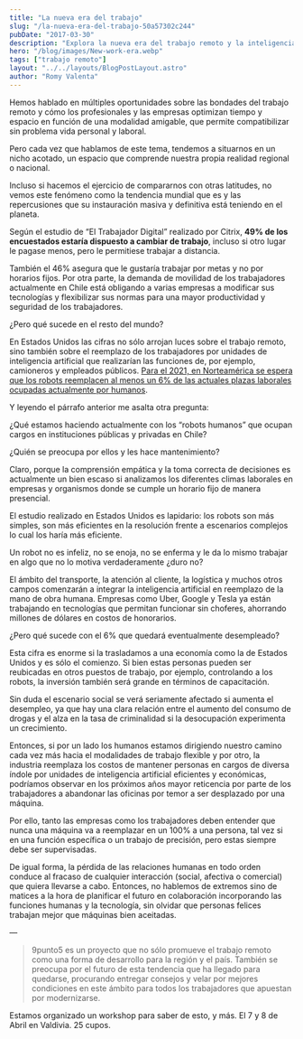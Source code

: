 ```yaml
---
title: "La nueva era del trabajo"
slug: "/la-nueva-era-del-trabajo-50a57302c244"
pubDate: "2017-03-30"
description: "Explora la nueva era del trabajo remoto y la inteligencia artificial. Descubre cómo está transformando el empleo y las repercusiones globales en nuestra última publicación"
hero: "/blog/images/New-work-era.webp"
tags: ["trabajo remoto"]
layout: "../../layouts/BlogPostLayout.astro"
author: "Romy Valenta"
---
```


Hemos hablado en múltiples oportunidades sobre las bondades del trabajo remoto y cómo los profesionales y las empresas optimizan tiempo y espacio en función de una modalidad amigable, que permite compatibilizar sin problema vida personal y laboral.

Pero cada vez que hablamos de este tema, tendemos a situarnos en un nicho acotado, un espacio que comprende nuestra propia realidad regional o nacional.

Incluso si hacemos el ejercicio de compararnos con otras latitudes, no vemos este fenómeno como la tendencia mundial que es y las repercusiones que su instauración masiva y definitiva está teniendo en el planeta.

Según el estudio de “El Trabajador Digital” realizado por Citrix, **49% de los encuestados estaría dispuesto a cambiar de trabajo**, incluso si otro lugar le pagase menos, pero le permitiese trabajar a distancia.

También el 46% asegura que le gustaría trabajar por metas y no por horarios fijos. Por otra parte, la demanda de movilidad de los trabajadores actualmente en Chile está obligando a varias empresas a modificar sus tecnologías y flexibilizar sus normas para una mayor productividad y seguridad de los trabajadores.

¿Pero qué sucede en el resto del mundo?

En Estados Unidos las cifras no sólo arrojan luces sobre el trabajo remoto, sino también sobre el reemplazo de los trabajadores por unidades de inteligencia artificial que realizarían las funciones de, por ejemplo, camioneros y empleados públicos. [Para el 2021, en Norteamérica se espera que los robots reemplacen al menos un 6% de las actuales plazas laborales ocupadas actualmente por humanos](https://blog.9punto5.cl/la-nueva-era-del-trabajo-50a57302c244).

Y leyendo el párrafo anterior me asalta otra pregunta:

¿Qué estamos haciendo actualmente con los “robots humanos” que ocupan cargos en instituciones públicas y privadas en Chile?

¿Quién se preocupa por ellos y les hace mantenimiento?

Claro, porque la comprensión empática y la toma correcta de decisiones es actualmente un bien escaso si analizamos los diferentes climas laborales en empresas y organismos donde se cumple un horario fijo de manera presencial.

El estudio realizado en Estados Unidos es lapidario: los robots son más simples, son más eficientes en la resolución frente a escenarios complejos lo cual los haría más eficiente.

Un robot no es infeliz, no se enoja, no se enferma y le da lo mismo trabajar en algo que no lo motiva verdaderamente ¿duro no?

El ámbito del transporte, la atención al cliente, la logística y muchos otros campos comenzarán a integrar la inteligencia artificial en reemplazo de la mano de obra humana. Empresas como Uber, Google y Tesla ya están trabajando en tecnologías que permitan funcionar sin choferes, ahorrando millones de dólares en costos de honorarios.

¿Pero qué sucede con el 6% que quedará eventualmente desempleado?

Esta cifra es enorme si la trasladamos a una economía como la de Estados Unidos y es sólo el comienzo. Si bien estas personas pueden ser reubicadas en otros puestos de trabajo, por ejemplo, controlando a los robots, la inversión también será grande en términos de capacitación.

Sin duda el escenario social se verá seriamente afectado si aumenta el desempleo, ya que hay una clara relación entre el aumento del consumo de drogas y el alza en la tasa de criminalidad si la desocupación experimenta un crecimiento.

Entonces, si por un lado los humanos estamos dirigiendo nuestro camino cada vez más hacia el modalidades de trabajo flexible y por otro, la industria reemplaza los costos de mantener personas en cargos de diversa índole por unidades de inteligencia artificial eficientes y económicas, podríamos observar en los próximos años mayor reticencia por parte de los trabajadores a abandonar las oficinas por temor a ser desplazado por una máquina.

Por ello, tanto las empresas como los trabajadores deben entender que nunca una máquina va a reemplazar en un 100% a una persona, tal vez si en una función específica o un trabajo de precisión, pero estas siempre debe ser supervisadas.

De igual forma, la pérdida de las relaciones humanas en todo orden conduce al fracaso de cualquier interacción (social, afectiva o comercial) que quiera llevarse a cabo. Entonces, no hablemos de extremos sino de matices a la hora de planificar el futuro en colaboración incorporando las funciones humanas y la tecnología, sin olvidar que personas felices trabajan mejor que máquinas bien aceitadas.

––

> 9punto5 es un proyecto que no sólo promueve el trabajo remoto como una forma de desarrollo para la región y el país. También se preocupa por el futuro de esta tendencia que ha llegado para quedarse, procurando entregar consejos y velar por mejores condiciones en este ámbito para todos los trabajadores que apuestan por modernizarse.

Estamos organizado un workshop para saber de esto, y más. El 7 y 8 de Abril en Valdivia. 25 cupos.
